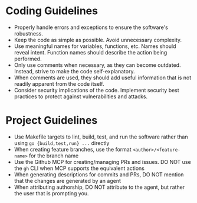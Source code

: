 # Coding Guidelines
* Properly handle errors and exceptions to ensure the software's robustness.
* Keep the code as simple as possible. Avoid unnecessary complexity.
* Use meaningful names for variables, functions, etc. Names should reveal intent. Function
  names should describe the action being performed.
* Only use comments when necessary, as they can become outdated. Instead, strive to make
  the code self-explanatory.
* When comments are used, they should add useful information that is not readily apparent
  from the code itself.
* Consider security implications of the code. Implement security best practices to protect
  against vulnerabilities and attacks.

# Project Guidelines
* Use Makefile targets to lint, build, test, and run the software rather than using `go
  {build,test,run} ...` directly
* When creating feature branches, use the format `<author>/<feature-name>` for the branch
  name
* Use the Github MCP for creating/managing PRs and issues. DO NOT use the `gh` CLI when
  MCP supports the equivalent actions
* When generating descriptions for commits and PRs, DO NOT mention that the changes are
  generated by an agent
* When attributing authorship, DO NOT attribute to the agent, but rather the user that is
  prompting you.
